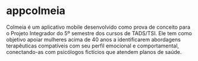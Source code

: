 # appcolmeia
Colmeia é um aplicativo mobile desenvolvido como prova de conceito para o Projeto Integrador do 5º semestre dos cursos de TADS/TSI. Ele tem como objetivo apoiar mulheres acima de 40 anos a identificarem abordagens terapêuticas compatíveis com seu perfil emocional e comportamental, conectando-as com psicólogos fictícios que atendem planos de saúde.
